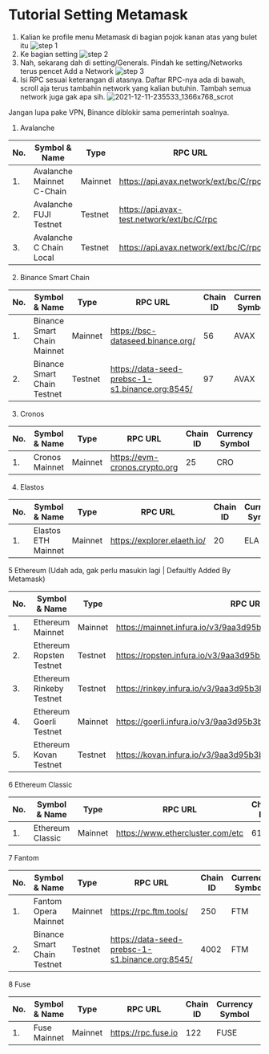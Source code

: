 # Tutorial Setting Metamask
1. Kalian ke profile menu Metamask di bagian pojok kanan atas yang bulet itu
![step 1](https://user-images.githubusercontent.com/64100477/145685392-82782e71-1354-4ad9-915a-b86df3216d88.png)
2. Ke bagian setting
![step 2](https://user-images.githubusercontent.com/64100477/145685393-c2168729-bedc-41b9-8038-f969315cb131.png)
3. Nah, sekarang dah di setting/Generals. Pindah ke setting/Networks terus pencet Add a Network
![step 3](https://user-images.githubusercontent.com/64100477/145685394-96494bc4-3166-4691-b30f-0ef64765cf17.png)
4. Isi RPC sesuai keterangan di atasnya. Daftar RPC-nya ada di bawah, scroll aja terus tambahin network yang kalian butuhin. Tambah semua network juga gak apa sih.
![2021-12-11-235533_1366x768_scrot](https://user-images.githubusercontent.com/64100477/145685389-6137467a-e96d-40c4-a71d-6c7433b174e3.png)

Jangan lupa pake VPN, Binance diblokir sama pemerintah soalnya.

1. Avalanche

| No.  | Symbol & Name           | Type       | RPC URL                                                        | Chain ID | Currency Symbol | Block Explorer     |
| ---- | ----------------------- | ---------- | ---------------------------------                              | -------- | --------------- | -------------------|
| 1. | Avalanche Mainnet C-Chain | Mainnet | https://api.avax.network/ext/bc/C/rpc | 43114       | AVAX             |  	https://cchain.explorer.avax.network/ |
| 2. | Avalanche FUJI Testnet | Testnet | https://api.avax-test.network/ext/bc/C/rpc | 43113       | AVAX             |  	https://testnet.explorer.avax.network/ |
| 3. | Avalanche C Chain Local | Testnet | https://api.avax.network/ext/bc/C/rpc | 43112       | AVAX             |  	https://snowtrace.io/ |


2. Binance Smart Chain

| No.  | Symbol & Name           | Type       | RPC URL                                                        | Chain ID | Currency Symbol | Block Explorer     |
| ---- | ----------------------- | ---------- | ---------------------------------                              | -------- | --------------- | -------------------- |
| 1. | Binance Smart Chain Mainnet | Mainnet | https://bsc-dataseed.binance.org/ | 56       | AVAX             |  	https://bscscan.com/ |
| 2. | Binance Smart Chain Testnet | Testnet | https://data-seed-prebsc-1-s1.binance.org:8545/ | 97       | AVAX             | https://testnet.bscscan.com/ | 	https://testnet.explorer.avax.network/ |



3. Cronos

| No.  | Symbol & Name           | Type       | RPC URL                                                        | Chain ID | Currency Symbol | Block Explorer     |
| ---- | ----------------------- | ---------- | ---------------------------------                              | -------- | --------------- | -------------------- |
| 1. | Cronos Mainnet  | Mainnet | https://evm-cronos.crypto.org | 25       | CRO             |  		https://cronos.crypto.org/explorer/ |


4. Elastos

| No.  | Symbol & Name           | Type       | RPC URL                                                        | Chain ID | Currency Symbol | Block Explorer     |
| ---- | ----------------------- | ---------- | ---------------------------------                              | -------- | --------------- | -------------------- |
| 1. | Elastos ETH Mainnet  | Mainnet | https://explorer.elaeth.io/ | 20       | ELA             |  		https://explorer.elaeth.io/ |


5 Ethereum (Udah ada, gak perlu masukin lagi | Defaultly Added By Metamask)

| No.  | Symbol & Name           | Type       | RPC URL                                                        | Chain ID | Currency Symbol | Block Explorer     |
| ---- | ----------------------- | ---------- | ---------------------------------                              | -------- | --------------- | -------------------|
| 1. | Ethereum Mainnet  | Mainnet | https://mainnet.infura.io/v3/9aa3d95b3bc440fa88ea12eaa4456161 | 1       | ETH             | 	https://etherscan.io |
| 2. | Ethereum Ropsten Testnet  | Testnet | 	https://ropsten.infura.io/v3/9aa3d95b3bc440fa88ea12eaa4456161 | 3       | ETH             | https://ropsten.etherscan.io |
| 3. | Ethereum Rinkeby Testnet | Testnet | https://rinkey.infura.io/v3/9aa3d95b3bc440fa88ea12eaa4456161 | 4       | ETH             | https://rinkey.etherscan.io |
| 4. | Ethereum Goerli Testnet  | Mainnet |	https://goerli.infura.io/v3/9aa3d95b3bc440fa88ea12eaa4456161 | 5       | ETH             | 		https://goerli.etherscan.io |
| 5. | Ethereum Kovan Testnet  | Testnet | 	https://kovan.infura.io/v3/9aa3d95b3bc440fa88ea12eaa4456161 | 6       | ETH             | https://kovan.etherscan.io |

6 Ethereum Classic


| No.  | Symbol & Name           | Type       | RPC URL                                                        | Chain ID | Currency Symbol | Block Explorer     |
| ---- | ----------------------- | ---------- | ---------------------------------                              | -------- | --------------- | -------------------|
| 1. | Ethereum Classic  | Mainnet |  	https://www.ethercluster.com/etc  | 61       | ETH             | 	https://blockscout.com/etc/mainnet/ |

7 Fantom

| No.  | Symbol & Name           | Type       | RPC URL                                                        | Chain ID | Currency Symbol | Block Explorer     |
| ---- | ----------------------- | ---------- | ---------------------------------                              | -------- | --------------- | -------------------- |
| 1. | Fantom Opera Mainnet | Mainnet | https://rpc.ftm.tools/ | 250       | FTM             |  https://ftmscan.com |
| 2. | Binance Smart Chain Testnet | Testnet | https://data-seed-prebsc-1-s1.binance.org:8545/ | 4002       | FTM             | https://testnet.ftmscan.com	 | 	https://testnet.explorer.avax.network/ |

8 Fuse

| No.  | Symbol & Name           | Type       | RPC URL                                                        | Chain ID | Currency Symbol | Block Explorer     |
| ---- | ----------------------- | ---------- | ---------------------------------                              | -------- | --------------- | -------------------|
| 1. | Fuse Mainnet   | Mainnet |  	https://rpc.fuse.io  | 122       | FUSE             | 	https://explorer.fuse.io/ |
